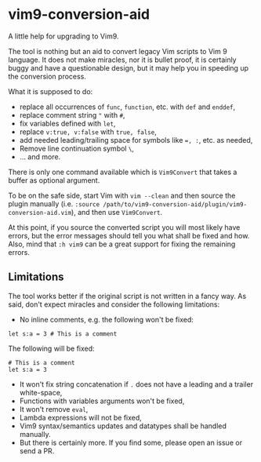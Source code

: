 # vim9-conversion-aid

A little help for upgrading to Vim9.

The tool is nothing but an aid to convert legacy Vim scripts to Vim 9
language. It does not make miracles, nor it is bullet proof, it is certainly
buggy and have a questionable design, but it may help you in speeding up the
conversion process.

What it is supposed to do:

* replace all occurrences of `func`, `function`, etc. with `def` and `enddef`,
* replace comment string `"` with `#`,
* fix variables defined with `let`,
* replace `v:true, v:false` with `true, false`,
* add needed leading/trailing space for symbols like `=, :`, etc. as needed,
* Remove line continuation symbol `\`,
* ... and more.

There is only one command available which is `Vim9Convert` that takes a buffer
as optional argument.

To be on the safe side, start Vim with `vim --clean` and then source the
plugin manually (i.e.
`:source /path/to/vim9-conversion-aid/plugin/vim9-conversion-aid.vim`), and
then use `Vim9Convert`.

At this point, if you source the converted script you will most likely have
errors, but the error messages should tell you what shall be fixed and how.
Also, mind that `:h vim9` can be a great support for fixing the remaining
errors.

## Limitations

The tool works better if the original script is not written in a fancy way. As
said, don't expect miracles and consider the following limitations:

* No inline comments, e.g. the following won't be fixed:

```
let s:a = 3 # This is a comment
```

The following will be fixed:

```
# This is a comment
let s:a = 3
```

* It won't fix string concatenation if `.` does not have a leading and a
  trailer white-space,
* Functions with variables arguments won't be fixed,
* It won't remove `eval`,
* Lambda expressions will not be fixed,
* Vim9 syntax/semantics updates and datatypes shall be handled manually.
* But there is certainly more. If you find some, please open an issue or send
  a PR.
